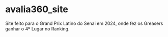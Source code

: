 # avalia360_site
Site feito para o Grand Prix Latino do Senai em 2024, onde fez os Greasers ganhar o 4º Lugar no Ranking.
